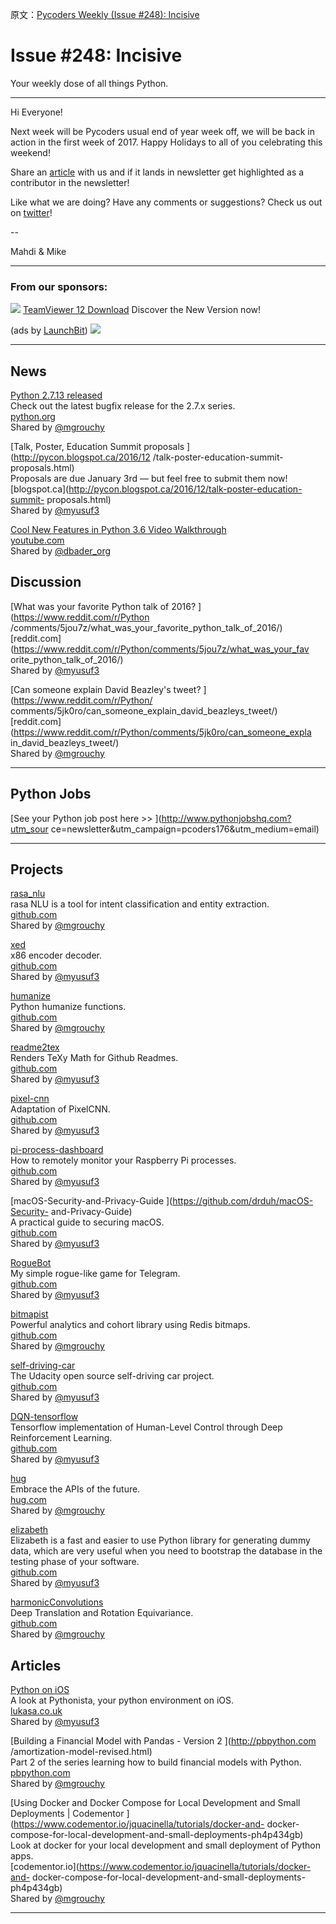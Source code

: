 原文：[Pycoders Weekly (Issue #248): Incisive](http://eepurl.com/cuL7gH)


# Issue #248: Incisive

Your weekly dose of all things Python.  
  
---  
Hi Everyone!  
  
Next week will be Pycoders usual end of year week off, we will be back in
action in the first week of 2017.  Happy Holidays to all of you celebrating
this weekend!  
  
Share an [article](http://pycoders.com/submissions/) with us and if it lands
in newsletter get highlighted as a contributor in the newsletter!  
  
Like what we are doing? Have any comments or suggestions? Check us out on
[twitter](http://www.twitter.com/pycoders)!  
  
--

Mahdi &amp; Mike  

---  

### From our sponsors:

[![](http://launchbit.com/taz-i/6715-Teamviewr.jpg)](http://launchbit.com/taz/574-6715-*|EMAIL_UID|*)
[TeamViewer 12 Download](http://launchbit.com/taz/574-6715-*|EMAIL_UID|*) Discover the New
Version now!  
  
(ads by [LaunchBit](http://launchbit.com/lb/741-574/))
![](http://launchbit.com/taz-pixel/574-6715-*|EMAIL_UID|*)   
  
  
---  

## News

  
[Python 2.7.13 released
](http://blog.python.org/2016/12/python-2713-released.html)  
Check out the latest bugfix release for the 2.7.x series.  
[python.org](http://blog.python.org/2016/12/python-2713-released.html)  
Shared by [@mgrouchy](http://twitter.com/mgrouchy)  
  
  
[Talk, Poster, Education Summit proposals ](http://pycon.blogspot.ca/2016/12
/talk-poster-education-summit-proposals.html)  
Proposals are due January 3rd — but feel free to submit them now!  
[blogspot.ca](http://pycon.blogspot.ca/2016/12/talk-poster-education-summit-
proposals.html)  
Shared by [@myusuf3](http://twitter.com/myusuf3)  
  
  
[Cool New Features in Python 3.6 Video Walkthrough
](https://www.youtube.com/watch?v=klKdMxjDaa0)  
[youtube.com](https://www.youtube.com/watch?v=klKdMxjDaa0)  
Shared by [@dbader_org](http://twitter.com/dbader_org)  
  

## Discussion

  
[What was your favorite Python talk of 2016? ](https://www.reddit.com/r/Python
/comments/5jou7z/what_was_your_favorite_python_talk_of_2016/)  
[reddit.com](https://www.reddit.com/r/Python/comments/5jou7z/what_was_your_fav
orite_python_talk_of_2016/)  
Shared by [@myusuf3](http://twitter.com/myusuf3)  
  
  
[Can someone explain David Beazley's tweet? ](https://www.reddit.com/r/Python/
comments/5jk0ro/can_someone_explain_david_beazleys_tweet/)  
[reddit.com](https://www.reddit.com/r/Python/comments/5jk0ro/can_someone_expla
in_david_beazleys_tweet/)  
Shared by [@mgrouchy](http://twitter.com/mgrouchy)  
  
  
---  

## Python Jobs

  
[See your Python job post here &gt;&gt; ](http://www.pythonjobshq.com?utm_sour
ce=newsletter&utm_campaign=pcoders176&utm_medium=email)  

---

## Projects

  
[rasa_nlu ](https://github.com/golastmile/rasa_nlu)  
rasa NLU is a tool for intent classification and entity extraction.  
[github.com](https://github.com/golastmile/rasa_nlu)  
Shared by [@mgrouchy](http://twitter.com/mgrouchy)  
  
  
[xed ](https://github.com/intelxed/xed)  
x86 encoder decoder.  
[github.com](https://github.com/intelxed/xed)  
Shared by [@myusuf3](http://twitter.com/myusuf3)  
  
  
[humanize ](https://github.com/jmoiron/humanize)  
Python humanize functions.  
[github.com](https://github.com/jmoiron/humanize)  
Shared by [@mgrouchy](http://twitter.com/mgrouchy)  
  
  
[readme2tex ](https://github.com/leegao/readme2tex)  
Renders TeXy Math for Github Readmes.  
[github.com](https://github.com/leegao/readme2tex)  
Shared by [@myusuf3](http://twitter.com/myusuf3)  
  
  
[pixel-cnn ](https://github.com/openai/pixel-cnn)  
Adaptation of PixelCNN.  
[github.com](https://github.com/openai/pixel-cnn)  
Shared by [@myusuf3](http://twitter.com/myusuf3)  
  
  
[pi-process-dashboard ](https://github.com/initialstate/pi-process-dashboard)  
How to remotely monitor your Raspberry Pi processes.  
[github.com](https://github.com/initialstate/pi-process-dashboard)  
Shared by [@myusuf3](http://twitter.com/myusuf3)  
  
  
[macOS-Security-and-Privacy-Guide ](https://github.com/drduh/macOS-Security-
and-Privacy-Guide)  
A practical guide to securing macOS.  
[github.com](https://github.com/drduh/macOS-Security-and-Privacy-Guide)  
Shared by [@myusuf3](http://twitter.com/myusuf3)  
  
  
[RogueBot ](https://github.com/yegorf1/RogueBot)  
My simple rogue-like game for Telegram.  
[github.com](https://github.com/yegorf1/RogueBot)  
Shared by [@myusuf3](http://twitter.com/myusuf3)  
  
  
[bitmapist ](https://github.com/Doist/bitmapist)  
Powerful analytics and cohort library using Redis bitmaps.  
[github.com](https://github.com/Doist/bitmapist)  
Shared by [@mgrouchy](http://twitter.com/mgrouchy)  
  
  
[self-driving-car ](https://github.com/udacity/self-driving-car)  
The Udacity open source self-driving car project.  
[github.com](https://github.com/udacity/self-driving-car)  
Shared by [@myusuf3](http://twitter.com/myusuf3)  
  
  
[DQN-tensorflow ](https://github.com/devsisters/DQN-tensorflow)  
Tensorflow implementation of Human-Level Control through Deep Reinforcement
Learning.  
[github.com](https://github.com/devsisters/DQN-tensorflow)  
Shared by [@myusuf3](http://twitter.com/myusuf3)  
  
  
[hug ](http://www.hug.rest/)  
Embrace the APIs of the future.  
[hug.com](http://www.hug.com/)  
Shared by [@mgrouchy](http://twitter.com/mgrouchy)  
  
  
[elizabeth ](https://github.com/lk-geimfari/elizabeth)  
Elizabeth is a fast and easier to use Python library for generating dummy
data, which are very useful when you need to bootstrap the database in the
testing phase of your software.  
[github.com](https://github.com/lk-geimfari/elizabeth)  
Shared by [@myusuf3](http://twitter.com/myusuf3)  
  
  
[harmonicConvolutions ](https://github.com/deworrall92/harmonicConvolutions)  
Deep Translation and Rotation Equivariance.  
[github.com](https://github.com/deworrall92/harmonicConvolutions)  
Shared by [@mgrouchy](http://twitter.com/mgrouchy)  


## Articles

  
[Python on iOS ](https://lukasa.co.uk/2016/12/Python_on_iOS/)  
A look at Pythonista, your python environment on iOS.  
[lukasa.co.uk](https://lukasa.co.uk/2016/12/Python_on_iOS/)  
Shared by [@myusuf3](http://twitter.com/myusuf3)  
  
  
[Building a Financial Model with Pandas - Version 2 ](http://pbpython.com
/amortization-model-revised.html)  
Part 2 of the series learning how to build financial models with Python.  
[pbpython.com](http://pbpython.com/amortization-model-revised.html)  
Shared by [@mgrouchy](http://twitter.com/mgrouchy)  
  
  
[Using Docker and Docker Compose for Local Development and Small Deployments |
Codementor ](https://www.codementor.io/jquacinella/tutorials/docker-and-
docker-compose-for-local-development-and-small-deployments-ph4p434gb)  
Look at docker for your local development and small deployment of Python apps.  
[codementor.io](https://www.codementor.io/jquacinella/tutorials/docker-and-
docker-compose-for-local-development-and-small-deployments-ph4p434gb)  
Shared by [@mgrouchy](http://twitter.com/mgrouchy)  
  
---  
